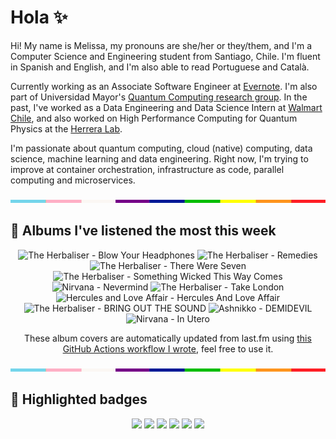 # Hola ✨
Hi! My name is Melissa, my pronouns are she/her or they/them, and I'm a Computer Science and Engineering student from Santiago, Chile. I'm fluent in Spanish and English, and I'm also able to read Portuguese and Català.

Currently working as an Associate Software Engineer at [Evernote](https://evernote.com/). I'm also part of Universidad Mayor's [Quantum Computing research group](https://www.diariomayor.cl/ciencia-um/docentes-y-estudiantes-crean-el-primer-grupo-de-computacion-cuantica-u-mayor.html). In the past, I've worked as a Data Engineering and Data Science Intern at [Walmart Chile](https://github.com/walmartdigital/), and also worked on High Performance Computing for Quantum Physics at the [Herrera Lab](http://fherreralab.com/).

I'm passionate about quantum computing, cloud (native) computing, data science, machine learning and data engineering. Right now, I'm trying to improve at container orchestration, infrastructure as code, parallel computing and microservices.

<img src="hr.png" width="100%" height="5px">

## 🎵 Albums I've listened the most this week
<!-- lastfm -->
<p align="center"><img src="https://lastfm.freetls.fastly.net/i/u/64s/c52e24f1936e63c4a5bdd9747e7249d8.jpg" title="The Herbaliser - Blow Your Headphones"> <img src="https://lastfm.freetls.fastly.net/i/u/64s/5071b7d71a38479d9e37fb0630af8d41.png" title="The Herbaliser - Remedies"> <img src="https://lastfm.freetls.fastly.net/i/u/64s/c39acf89cdec4250a7fbb9147a9ae499.jpg" title="The Herbaliser - There Were Seven"> <img src="https://lastfm.freetls.fastly.net/i/u/64s/a543dd4fd89e42d4c22f067325ff742e.jpg" title="The Herbaliser - Something Wicked This Way Comes"> <img src="https://lastfm.freetls.fastly.net/i/u/64s/570021b68d3d9d2db08bc99a473303b0.jpg" title="Nirvana - Nevermind"> <img src="https://lastfm.freetls.fastly.net/i/u/64s/d0db0df27ff529808834ce38465559c8.jpg" title="The Herbaliser - Take London"> <img src="https://lastfm.freetls.fastly.net/i/u/64s/71f9af7255884e2ea89fbaaf759f1962.jpg" title="Hercules and Love Affair - Hercules And Love Affair"> <img src="https://lastfm.freetls.fastly.net/i/u/64s/7fb450815d3d8b9874e1bbecd35fe917.jpg" title="The Herbaliser - BRING OUT THE SOUND"> <img src="https://lastfm.freetls.fastly.net/i/u/64s/9196a46c5993ae2bf86ec10487dcdb90.jpg" title="Ashnikko - DEMIDEVIL"> <img src="https://lastfm.freetls.fastly.net/i/u/64s/f87609e9ecee469f940f4dd208f229b9.png" title="Nirvana - In Utero"> </p>

<p align="center">These album covers are automatically updated from last.fm using <a href="https://github.com/marketplace/actions/lastfm-to-markdown">this GitHub Actions workflow I wrote</a>, feel free to use it.</p>

<img src="hr.png" width="100%" height="5px">

## 🏅 Highlighted badges
<p align="center" style="vertical-align:middle;">
  <a href="https://www.credly.com/badges/c8caff74-4c34-4211-affe-8bd7692771c8"><img src="https://images.credly.com/size/100x100/images/cf9b772d-7cf9-4c11-9aa7-46ab006f0ce6/IBM_Quantum_Challenge_2021_Achievement_V2.png"></a>
  <a href="https://www.credly.com/badges/52a4021b-34e6-413d-a4bd-cc29d3a686f6"><img src="https://images.credly.com/size/100x100/images/28944969-813a-43b9-944f-7910111ce764/Professional_Certificate_-_Data_Science.png"></a>
  <a href="https://www.credly.com/badges/cfeca386-7b9d-487f-8e2b-b3cfa069c734"><img src="https://images.credly.com/size/100x100/images/ac4daa48-1924-4dc5-80cf-ede5a08bac51/Data_Science_Foundations_Specialization.png"></a>
  <a href="https://www.credly.com/badges/0372a945-8a67-4d57-9643-b46b8dbf2fa6"><img src="https://images.credly.com/size/100x100/images/4a5f4849-54ae-461f-97ad-cb9c9a04eb63/Adv_Data_Science_Specialization.png"></a>
  <a href="https://www.credly.com/badges/348acaad-19d1-4f5a-8a6f-145d80dca3dc"><img src="https://images.credly.com/size/100x100/images/1dee8dee-d779-462e-9fd4-df5119546349/Build_Smart_on_Kubernetes_World_Tour.png"></a>
  <a href="https://google.qwiklabs.com/public_profiles/9fac59c2-c0f1-4b5c-b207-47c9cd7d6072"><img src="https://cdn.qwiklabs.com/GHzcYBb00JYUF9Rgf3D9A4inwRHYnFtISMvcRlb%2FClU%3D" width="100px"></a>
</p>
